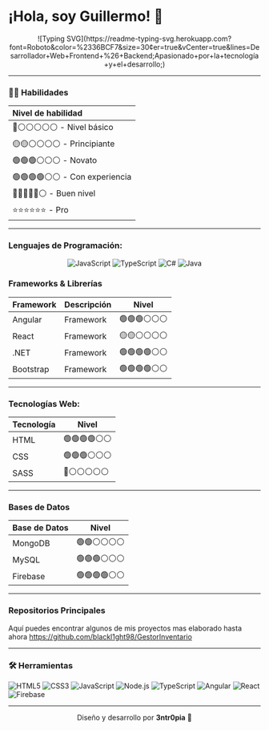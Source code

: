 # ¡Hola, soy Guillermo! 👋

<p align="center">
 ![Typing SVG](https://readme-typing-svg.herokuapp.com?font=Roboto&color=%2336BCF7&size=30&center=true&vCenter=true&lines=Desarrollador+Web+Frontend+%26+Backend;Apasionado+por+la+tecnología+y+el+desarrollo;)

</p>

---

### 👩‍💻 **Habilidades**

| **Nivel de habilidad** | 
| :--------------------- | 
| 🔴⚪⚪⚪⚪⚪ - Nivel básico | 
| 🟡🟡⚪⚪⚪⚪ - Principiante | 
| 🟢🟢🟢⚪⚪⚪ - Novato | 
| 🟢🟢🟢🟢⚪⚪ - Con experiencia | 
| 🔵🔵🔵🔵🔵⚪ - Buen nivel | 
| ⭐⭐⭐⭐⭐⭐ - Pro |

---

### Lenguajes de Programación:

<div align="center">

  ![JavaScript](https://img.shields.io/badge/JavaScript-%E2%AD%90%E2%AD%90%E2%AD%90%E2%9A%AB%E2%9A%AB%E2%9A%AB-yellow)
  ![TypeScript](https://img.shields.io/badge/TypeScript-%E2%AD%90%E2%AD%90%E2%AD%90%E2%9A%AB%E2%9A%AB%E2%9A%AB-blue)
  ![C#](https://img.shields.io/badge/C%23-%E2%AD%90%E2%AD%90%E2%AD%90%E2%AD%90%E2%9A%AB%E2%9A%AB-green)
  ![Java](https://img.shields.io/badge/Java-%E2%AD%90%E2%9A%AB%E2%9A%AB%E2%9A%AB%E2%9A%AB%E2%9A%AB-orange)

</div>

### Frameworks & Librerías

| **Framework** | **Descripción** | **Nivel** |
| ------------- | --------------- | --------- |
| Angular       | Framework       | 🟢🟢🟢⚪⚪⚪  |
| React         | Framework       | 🟡🟡⚪⚪⚪⚪  |
| .NET          | Framework       | 🟢🟢🟢🟢⚪⚪ |
| Bootstrap     | Framework       | 🟢🟢🟢🟢⚪⚪ |

---

### Tecnologías Web:

| **Tecnología** | **Nivel**        |
| -------------- | ---------------- |
| HTML           | 🟢🟢🟢🟢⚪⚪        |
| CSS            | 🟢🟢🟢⚪⚪⚪        |
| SASS           | 🔴⚪⚪⚪⚪⚪        |

---

### Bases de Datos

| **Base de Datos** | **Nivel**        |
| ----------------- | ---------------- |
| MongoDB           | 🟢🟢⚪⚪⚪⚪        |
| MySQL             | 🟢🟢🟢⚪⚪⚪        |
| Firebase          | 🟢🟢🟢🟢⚪⚪        |

---

### Repositorios Principales
Aquí puedes encontrar algunos de mis proyectos mas elaborado hasta ahora 
https://github.com/blackl1ght98/GestorInventario

---

### 🛠️ Herramientas

![HTML5](https://img.shields.io/badge/HTML5-E34F26?style=for-the-badge&logo=html5&logoColor=white)
![CSS3](https://img.shields.io/badge/CSS3-1572B6?style=for-the-badge&logo=css3&logoColor=white)
![JavaScript](https://img.shields.io/badge/JavaScript-F7DF1E?style=for-the-badge&logo=javascript&logoColor=black)
![Node.js](https://img.shields.io/badge/Node.js-43853D?style=for-the-badge&logo=node-dot-js&logoColor=white)
![TypeScript](https://img.shields.io/badge/TypeScript-007ACC?style=for-the-badge&logo=typescript&logoColor=white)
![Angular](https://img.shields.io/badge/Angular-DD0031?style=for-the-badge&logo=angular&logoColor=white)
![React](https://img.shields.io/badge/React-61DAFB?style=for-the-badge&logo=react&logoColor=black)
![Firebase](https://img.shields.io/badge/Firebase-FFCA28?style=for-the-badge&logo=firebase&logoColor=black)

---

<p align="center">Diseño y desarrollo por <strong>3ntr0pia</strong> 🌟</p>
